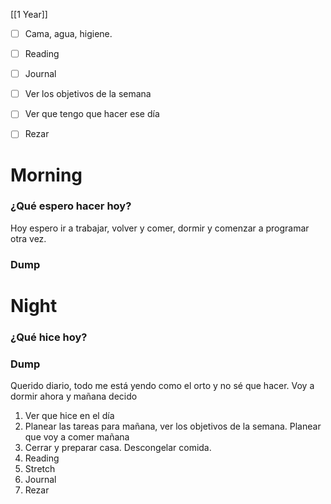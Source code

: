 [[1 Year]]

+ [ ] Cama, agua, higiene.
+ [ ]  Reading
+ [ ] Journal
+ [ ] Ver los objetivos de la semana
+ [ ] Ver que tengo que hacer ese día
+ [ ]  Rezar




# Morning 

### ¿Qué espero hacer hoy?
Hoy espero ir a trabajar, volver y comer, dormir y comenzar a programar otra vez.


### Dump






# Night 
### ¿Qué hice hoy?






### Dump
Querido diario, todo me está yendo como el orto y no sé que hacer. Voy a dormir ahora y mañana decido





 


1.  Ver que hice en el día
2.  Planear las tareas para mañana, ver los objetivos de la semana. Planear que voy a comer mañana
3.  Cerrar y preparar casa. Descongelar comida.
4.  Reading
5.  Stretch
6.  Journal
7.  Rezar




